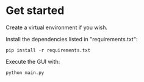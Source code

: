 # Get started
Create a virtual environment if you wish.


Install the dependencies listed in "requirements.txt":

`pip install -r requirements.txt`

Execute the GUI with:

`python main.py`
